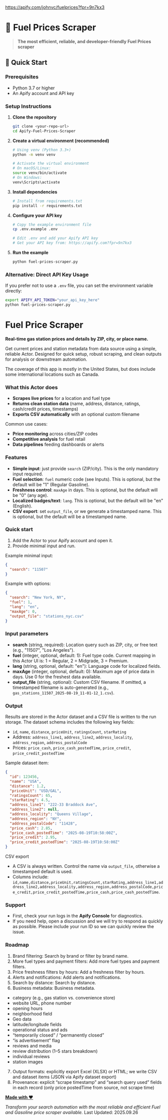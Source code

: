 https://apify.com/johnvc/fuelprices?fpr=9n7kx3

# 🚀 Fuel Prices Scraper

> **The most efficient, reliable, and developer-friendly Fuel Prices scraper**

## 🚀 Quick Start

### Prerequisites
- Python 3.7 or higher
- An Apify account and API key

### Setup Instructions

1. **Clone the repository**
   ```bash
   git clone <your-repo-url>
   cd Apify-Fuel-Prices-Scraper
   ```

2. **Create a virtual environment (recommended)**
   ```bash
   # Using venv (Python 3.3+)
   python -m venv venv
   
   # Activate the virtual environment
   # On macOS/Linux:
   source venv/bin/activate
   # On Windows:
   venv\Scripts\activate
   ```

3. **Install dependencies**
   ```bash
   # Install from requirements.txt
   pip install -r requirements.txt

   ```

4. **Configure your API key**
   ```bash
   # Copy the example environment file
   cp .env.example .env
   
   # Edit .env and add your Apify API key
   # Get your API key from: https://apify.com?fpr=9n7kx3
   ```

5. **Run the example**
   ```bash
   python fuel-prices-scraper.py
   ```

### Alternative: Direct API Key Usage
If you prefer not to use a `.env` file, you can set the environment variable directly:
```bash
export APIFY_API_TOKEN="your_api_key_here"
python fuel-prices-scraper.py
```

# Fuel Price Scraper

**Real-time gas station prices and details by ZIP, city, or place name.**

Get current prices and station metadata from data source using a simple, reliable Actor. Designed for quick setup, robust scraping, and clean outputs for analysis or downstream automation.

The coverage of this app is mostly in the United States, but does include some international locations such as Canada.

### What this Actor does
- **Scrapes live prices** for a location and fuel type
- **Returns clean station data** (name, address, distance, ratings, cash/credit prices, timestamps)
- **Exports CSV automatically** with an optional custom filename

Common use cases:
- **Price monitoring** across cities/ZIP codes
- **Competitive analysis** for fuel retail
- **Data pipelines** feeding dashboards or alerts

### Features
- **Simple input**: just provide `search` (ZIP/city).  This is the only mandatory input required.
- **Fuel selection**: `fuel` numeric code (see Inputs).  This is optional, but the default will be "1" (Regular Gasoline).
- **Freshness control**: `maxAge` in days.  This is optional, but the default will be "0" (any age).
- **Localized badges/text**: `lang`.  This is optional, but the default will be "en" (English).
- **CSV export**: set `output_file`, or we generate a timestamped name.  This is optional, but the default will be a timestamped name.

### Quick start
1) Add the Actor to your Apify account and open it.
2) Provide minimal input and run.

Example minimal input:
```json
{
  "search": "11507"
}
```

Example with options:
```json
{
  "search": "New York, NY",
  "fuel": 1,
  "lang": "en",
  "maxAge": 0,
  "output_file": "stations_nyc.csv"
}
```

### Input parameters
- **search** (string, required): Location query such as ZIP, city, or free text (e.g., "11507", "Los Angeles").
- **fuel** (integer, optional, default: 1): Fuel type code. Current mapping in this Actor UI is: 1 = Regular, 2 = Midgrade, 3 = Premium.
- **lang** (string, optional, default: "en"): Language code for localized fields.
- **maxAge** (integer, optional, default: 0): Maximum age of price data in days. Use 0 for the freshest data available.
- **output_file** (string, optional): Custom CSV filename. If omitted, a timestamped filename is auto-generated (e.g., `gas_stations_11507_2025-08-19_11-01-12_1.csv`).

### Output
Results are stored in the Actor dataset and a CSV file is written to the run storage. The dataset schema includes the following key fields:

- `id`, `name`, `distance`, `priceUnit`, `ratingsCount`, `starRating`
- Address: `address_line1`, `address_line2`, `address_locality`, `address_region`, `address_postalCode`
- Prices: `price_cash`, `price_cash_postedTime`, `price_credit`, `price_credit_postedTime`

Sample dataset item:
```json
{
  "id": 123456,
  "name": "USA",
  "distance": 1.2,
  "priceUnit": "USD/GAL",
  "ratingsCount": 65,
  "starRating": 4.5,
  "address_line1": "222-33 Braddock Ave",
  "address_line2": null,
  "address_locality": "Queens Village",
  "address_region": "NY",
  "address_postalCode": "11428",
  "price_cash": 2.85,
  "price_cash_postedTime": "2025-08-19T10:58:00Z",
  "price_credit": 2.95,
  "price_credit_postedTime": "2025-08-19T10:58:00Z"
}
```

CSV export
- A CSV is always written. Control the name via `output_file`, otherwise a timestamped default is used.
- Columns include: `id,name,distance,priceUnit,ratingsCount,starRating,address_line1,address_line2,address_locality,address_region,address_postalCode,price_credit,price_credit_postedTime,price_cash,price_cash_postedTime`.

### Support
- First, check your run logs in the **Apify Console** for diagnostics.  
- If you need help, open a discussion and we will try to respond as quickly as possible.  Please include your run ID so we can quickly review the issue.

### Roadmap
1. Brand filtering:  Search by brand or filter by brand name.
2. More fuel types and payment filters:  Add more fuel types and payment filters.
3. Price freshness filters by hours:  Add a freshness filter by hours.
4. Alerts and notifications:  Add alerts and notifications.
5. Search by distance:  Search by distance.
6. Business metadata:  Business metadata.
- category (e.g., gas station vs. convenience store)
- website URL, phone number
- opening hours
- neighborhood field
- Geo data
- latitude/longitude fields
- operational status and ads
- “temporarily closed” / “permanently closed”
- “is advertisement” flag
- reviews and media
- review distribution (1–5 stars breakdown)
- individual reviews
- station images
7. Output formats:  explicitly export Excel (XLSX) or HTML; we write CSV and dataset items (JSON via Apify dataset export)
8. Provenance: explicit “scrape timestamp” and “search query used” fields in each record (only price postedTime from source, not scrape time)

[**Made with ❤️**](https://apify.com/johnvc?fpr=9n7kx3)

*Transform your search automation with the most reliable and efficient Fuel and Gasoline price scraper available.*
Last Updated: 2025.09.26
